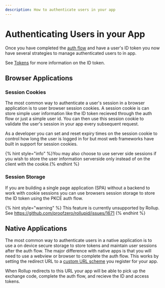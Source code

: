 ```yaml
---
description: How to authenticate users in your app
---
```


# Authenticating Users in your App

Once you have completed the [auth flow](../getting-started/auth-flow.md) and have a user's ID token you now have several strategies to manage authenticated users to in app.

See [Tokens](../advanced/token.md) for more information on the ID token.

## Browser Applications

### Session Cookies

The most common way to authenticate a user's session in a browser application is to user browser session cookies. A session cookie is can store simple user information like the ID token recieved through the auth flow or just a simple user id. You can then use this session cookie to validate the user's session in your app every subsequent request.

As a developer you can set and reset expiry times on the session cookie to control how long the user is logged in for but most web frameworks have built in support for session cookies.

{% hint style="info" %}You may also choose to use server side sessions if you wish to store the user information serverside only instead of on the client with the cookie.{% endhint %}

### Session Storage

If you are building a single page application (SPA) without a backend to work with cookie sessions you can use browsers session storage to store the ID token using the PKCE auth flow.

{% hint style="warning" %} This feature is currently unsupported by Rollup. See https://github.com/proofzero/rollupid/issues/1671 {% endhint %}

## Native Applications

The most common way to authenticate users in a native application is to use a on device secure storage to store tokens and maintain user sessions after the auth flow. The major difference with native apps is that you will need to use a webview or browser to complete the auth flow. This works by setting the redirect URL to a [custom URL scheme](https://www.oauth.com/oauth2-servers/oauth-native-apps/redirect-urls-for-native-apps/) you register for your app.

When Rollup redirects to this URL your app will be able to pick up the exchange code, complete the auth flow, and recieve the ID and access tokens.
